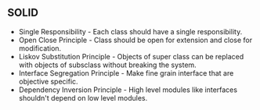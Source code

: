 
## SOLID
- Single Responsibility - Each class should have a single responsibility. 
- Open Close Principle - Class should be open for extension and close for modification. 
- Liskov Substitution Principle - Objects of super class can be replaced with objects of subsclass without breaking the system. 
- Interface Segregation Principle - Make fine grain interface that are objective specific. 
- Dependency Inversion Principle - High level modules like interfaces shouldn't depend on low level modules. 
